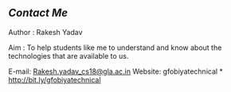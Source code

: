 ## _Contact Me_


Author : Rakesh Yadav

Aim : To help students like me to understand and know about the technologies that are available to us.

E-mail: Rakesh.yadav_cs18@gla.ac.in
Website: gfobiyatechnical
         * http://bit.ly/gfobiyatechnical

